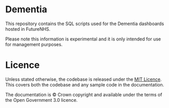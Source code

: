 # Dementia
This repository contains the SQL scripts used for the Dementia dashboards hosted in FutureNHS.

Please note this information is experimental and it is only intended for use for management purposes.


# Licence

Unless stated otherwise, the codebase is released under the [MIT Licence](https://github.com/nhsengland/Dementia/blob/main/LICENCE). This covers both the codebase and any sample code in the documentation.

The documentation is © Crown copyright and available under the terms of the Open Government 3.0 licence.
